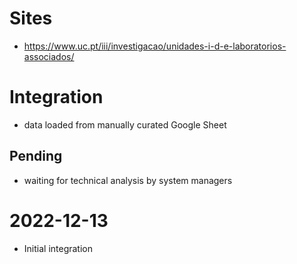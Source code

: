 # Sites

*  https://www.uc.pt/iii/investigacao/unidades-i-d-e-laboratorios-associados/

# Integration

* data loaded from manually curated Google Sheet


## Pending

* waiting for technical analysis by system managers

# 2022-12-13

* Initial integration